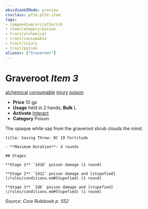```yaml
---
obsidianUIMode: preview
cssclass: pf2e,pf2e-item
tags:
- compendium/src/pf2e/crb
- item/category/poison
- trait/alchemical
- trait/consumable
- trait/injury
- trait/poison
aliases: ["Graveroot"]
---
```

# Graveroot *Item 3*  
[alchemical](/rules/traits/alchemical.md)  [consumable](/rules/traits/consumable.md)  [injury](/rules/traits/injury.md)  [poison](/rules/traits/poison.md)  

- **Price** 10 gp
- **Usage** held in 2 hands; **Bulk** L
- **Activate** [Interact](/rules/actions/interact.md)
- **Category** Poison

The opaque white sap from the graveroot shrub clouds the mind.

```ad-inline-affliction
title: Saving Throw: DC 19 Fortitude

- **Maximum Duration**: 4 rounds

## Stages

**Stage 1** `1d10` poison damage (1 round)

**Stage 2** `1d12` poison damage and [stupefied](/rules/conditions.md#Stupefied) (1 round)

**Stage 3** `2d6` poison damage and [stupefied](/rules/conditions.md#Stupefied) (1 round)
```

*Source: Core Rulebook p. 552*